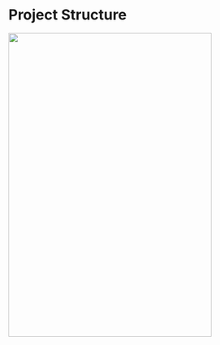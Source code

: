 # Project Structure

<img src="./TodoToday.gif" style="text-align:center" width="400" height="600" />
